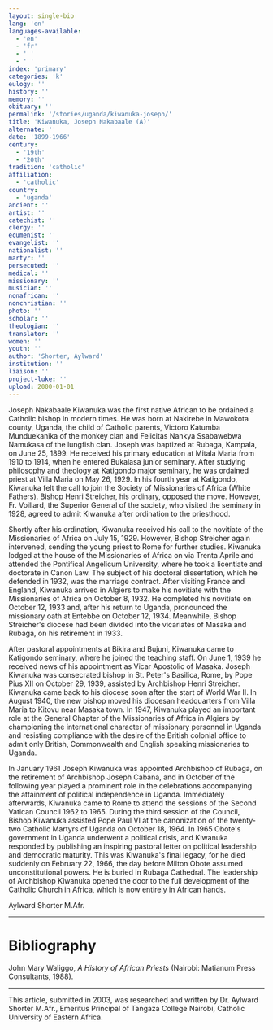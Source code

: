 ```yaml
---
layout: single-bio
lang: 'en'
languages-available:
  - 'en'
  - 'fr'
  - ' '
  - ' '
index: 'primary'
categories: 'k'
eulogy: ''
history: ''
memory: ''
obituary: ''
permalink: '/stories/uganda/kiwanuka-joseph/'
title: 'Kiwanuka, Joseph Nakabaale (A)'
alternate: ''
date: '1899-1966'
century:
  - '19th'
  - '20th'
tradition: 'catholic'
affiliation:
  - 'catholic'
country:
  - 'uganda'
ancient: ''
artist: ''
catechist: ''
clergy: ''
ecumenist: ''
evangelist: ''
nationalist: ''
martyr: ''
persecuted: ''
medical: ''
missionary: ''
musician: ''
nonafrican: ''
nonchristian: ''
photo: ''
scholar: ''
theologian: ''
translator: ''
women: ''
youth: ''
author: 'Shorter, Aylward'
institution: ''
liaison: ''
project-luke: ''
upload: 2000-01-01
---
```



Joseph Nakabaale Kiwanuka was the first native African to be ordained a Catholic bishop in modern times. He was born at Nakirebe in Mawokota county, Uganda, the child of Catholic parents, Victoro Katumba Munduekanika of the monkey clan and Felicitas Nankya Ssabawebwa Namukasa of the lungfish clan. Joseph was baptized at Rubaga, Kampala, on June 25, 1899. He received his primary education at Mitala Maria from 1910 to 1914, when he entered Bukalasa junior seminary. After studying philosophy and theology at Katigondo major seminary, he was ordained priest at Villa Maria on May 26, 1929.  In his fourth year at Katigondo,  Kiwanuka felt the call to join the Society of Missionaries of Africa (White Fathers). Bishop Henri Streicher, his ordinary, opposed the move. However, Fr. Voillard, the Superior General of the society, who visited the seminary in 1928, agreed to admit Kiwanuka after ordination to the priesthood.

Shortly after his ordination, Kiwanuka received his call to the novitiate of the Missionaries of Africa on July 15, 1929. However, Bishop Streicher again intervened, sending the young priest to Rome for further studies. Kiwanuka lodged at the house of the Missionaries of Africa on via Trenta Aprile and attended  the Pontifical Angelicum University, where he took a licentiate and doctorate in Canon Law. The subject of his doctoral dissertation, which he defended in 1932, was the marriage contract. After visiting France and England, Kiwanuka arrived in Algiers to make his novitiate with the Missionaries of Africa on October 8, 1932. He completed his novitiate on October 12, 1933 and, after his return to Uganda, pronounced the missionary oath at Entebbe on October 12, 1934. Meanwhile, Bishop Streicher's diocese had been divided into the vicariates of Masaka and Rubaga, on his retirement in 1933.

After pastoral appointments at Bikira and Bujuni, Kiwanuka came to Katigondo seminary, where he joined the teaching staff. On June 1, 1939 he received news of his appointment as Vicar Apostolic of Masaka. Joseph Kiwanuka was consecrated bishop in St. Peter's Basilica, Rome, by Pope Pius XII on October 29, 1939, assisted by Archbishop Henri Streicher. Kiwanuka came back to his diocese soon after the start of World War II. In August 1940, the new bishop moved his diocesan headquarters from Villa Maria to Kitovu near Masaka town. In 1947, Kiwanuka played an important role at the General Chapter of the Missionaries of Africa in Algiers by championing the international character of missionary personnel in Uganda and resisting compliance with the desire of the British colonial office to admit only British, Commonwealth and English speaking missionaries to Uganda.

In January 1961 Joseph Kiwanuka was appointed Archbishop of Rubaga, on the retirement of Archbishop Joseph Cabana, and in October of the following year played a prominent role in the celebrations accompanying the attainment of political independence in Uganda. Immediately afterwards, Kiwanuka came to Rome to attend the sessions of the Second Vatican Council 1962 to 1965. During the third session of the Council, Bishop Kiwanuka assisted Pope Paul VI at the canonization of the twenty-two Catholic Martyrs of Uganda on  October 18, 1964. In 1965 Obote's government in Uganda underwent a political crisis, and Kiwanuka responded by publishing an inspiring pastoral letter on political leadership and democratic maturity. This was Kiwanuka's final legacy, for he died suddenly on February 22, 1966, the day before Milton Obote assumed unconstitutional powers. He is buried in Rubaga Cathedral. The leadership of Archbishop Kiwanuka opened the door to the full development of the Catholic Church in Africa, which is now entirely in African hands.

Aylward Shorter M.Afr.

---

# Bibliography

John Mary Waliggo,  *A History of  African Priests* (Nairobi: Matianum Press Consultants, 1988).

---

This article, submitted in 2003, was researched and written by Dr. Aylward Shorter M.Afr., Emeritus Principal of Tangaza College Nairobi, Catholic University of Eastern Africa.